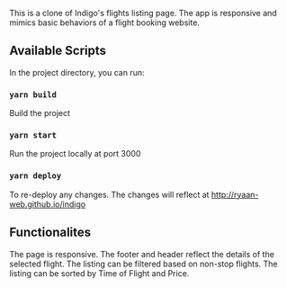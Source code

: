 This is a clone of Indigo's flights listing page. The app is responsive and mimics basic behaviors of a flight booking website.

## Available Scripts

In the project directory, you can run:

### `yarn build`

Build the project

### `yarn start`

Run the project locally at port 3000


### `yarn deploy`

To re-deploy any changes. The changes will reflect at http://ryaan-web.github.io/indigo

## Functionalites
The page is responsive.
The footer and header reflect the details of the selected flight.
The listing can be filtered based on non-stop flights.
The listing can be sorted by Time of Flight and Price.

